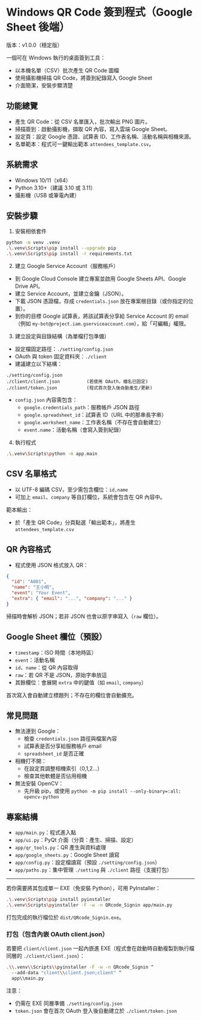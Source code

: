 # Windows QR Code 簽到程式（Google Sheet 後端）

版本：v1.0.0（穩定版）

一個可在 Windows 執行的桌面簽到工具：
- 以本機名單（CSV）批次產生 QR Code 圖檔
- 使用攝影機掃描 QR Code，將簽到紀錄寫入 Google Sheet
- 介面簡潔，安裝步驟清楚

## 功能總覽
- 產生 QR Code：從 CSV 名單匯入，批次輸出 PNG 圖片。
- 掃描簽到：啟動攝影機，擷取 QR 內容，寫入雲端 Google Sheet。
- 設定頁：設定 Google 憑證、試算表 ID、工作表名稱、活動名稱與相機來源。
- 名單範本：程式可一鍵輸出範本 `attendees_template.csv`。

## 系統需求
- Windows 10/11（x64）
- Python 3.10+（建議 3.10 或 3.11）
- 攝影機（USB 或筆電內建）

## 安裝步驟
1) 安裝相依套件

```bash
python -m venv .venv
.\.venv\Scripts\pip install --upgrade pip
.\.venv\Scripts\pip install -r requirements.txt
```

2) 建立 Google Service Account（服務帳戶）
- 到 Google Cloud Console 建立專案並啟用 Google Sheets API、Google Drive API。
- 建立 Service Account，並建立金鑰（JSON）。
- 下載 JSON 憑證檔，存成 `credentials.json` 放在專案根目錄（或你指定的位置）。
- 到你的目標 Google 試算表，將該試算表分享給 Service Account 的 email（例如 `my-bot@project.iam.gserviceaccount.com`），給「可編輯」權限。

3) 建立設定與目錄結構（為單檔打包準備）
- 設定檔固定路徑：`./setting/config.json`
- OAuth 與 token 固定資料夾：`./client`
- 建議建立以下結構：

```
./setting/config.json
./client/client.json          (若使用 OAuth，檔名已固定)
./client/token.json           (程式首次登入後自動產生/更新)
```

- `config.json` 內容需包含：
  - `google.credentials_path`：服務帳戶 JSON 路徑
  - `google.spreadsheet_id`：試算表 ID（URL 中的那串長字串）
  - `google.worksheet_name`：工作表名稱（不存在會自動建立）
  - `event.name`：活動名稱（會寫入簽到紀錄）

4) 執行程式

```bash
.\.venv\Scripts\python -m app.main
```

## CSV 名單格式
- 以 UTF-8 編碼 CSV，至少需包含欄位：`id,name`
- 可加上 `email`、`company` 等自訂欄位，系統會包含在 QR 內容中。

範本輸出：
- 於「產生 QR Code」分頁點選「輸出範本」，將產生 `attendees_template.csv`

## QR 內容格式
- 程式使用 JSON 格式放入 QR：

```json
{
  "id": "A001",
  "name": "王小明",
  "event": "Your Event",
  "extra": { "email": "...", "company": "..." }
}
```

掃描時會解析 JSON；若非 JSON 也會以原字串寫入（`raw` 欄位）。

## Google Sheet 欄位（預設）
- `timestamp`：ISO 時間（本地時區）
- `event`：活動名稱
- `id`、`name`：從 QR 內容取得
- `raw`：若 QR 不是 JSON，原始字串放這
- 其餘欄位：會展開 `extra` 中的鍵值（如 `email`, `company`）

首次寫入會自動建立標題列；不存在的欄位會自動擴充。

## 常見問題
- 無法連到 Google：
  - 檢查 `credentials.json` 路徑與檔案內容
  - 試算表是否分享給服務帳戶 email
  - `spreadsheet_id` 是否正確
- 相機打不開：
  - 在設定頁調整相機索引（0,1,2...）
  - 檢查其他軟體是否佔用相機
- 無法安裝 OpenCV：
  - 先升級 pip，或使用 `python -m pip install --only-binary=:all: opencv-python`

## 專案結構
- `app/main.py`：程式進入點
- `app/ui.py`：PyQt 介面（分頁：產生、掃描、設定）
- `app/qr_tools.py`：QR 產生與資料處理
- `app/google_sheets.py`：Google Sheet 讀寫
- `app/config.py`：設定檔讀寫（預設 `./setting/config.json`）
- `app/paths.py`：集中管理 `./setting` 與 `./client` 路徑（支援打包）

---
若你需要將其包成單一 EXE（免安裝 Python），可用 PyInstaller：

```bash
.\.venv\Scripts\pip install pyinstaller
.\.venv\Scripts\pyinstaller -F -w -n QRcode_Signin app/main.py
```

打包完成的執行檔位於 `dist/QRcode_Signin.exe`。

### 打包（包含內嵌 OAuth client.json）

若要把 `client/client.json` 一起內嵌進 EXE（程式會在啟動時自動複製到執行檔同層的 `./client/client.json`）：

```bash
.\\.venv\\Scripts\\pyinstaller -F -w -n QRcode_Signin ^
  --add-data "client\\client.json;client" ^
  app\\main.py
```

注意：
- 仍需在 EXE 同層準備 `./setting/config.json`
- `token.json` 會在首次 OAuth 登入後自動建立於 `./client/token.json`
